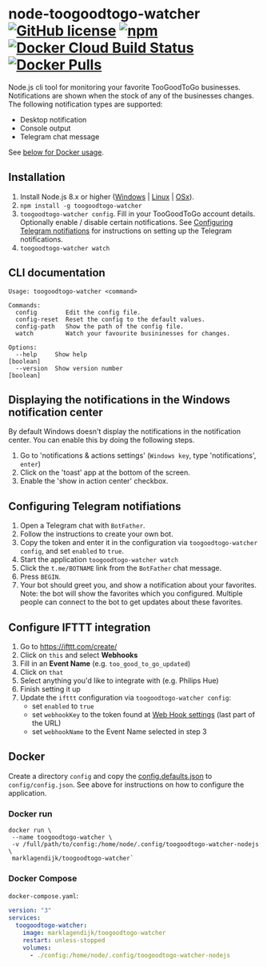 # node-toogoodtogo-watcher [![GitHub license](https://img.shields.io/github/license/marklagendijk/node-toogoodtogo-watcher)](https://github.com/marklagendijk/node-toogoodtogo-watcher/blob/master/LICENSE) [![npm](https://img.shields.io/npm/v/toogoodtogo-watcher)](https://www.npmjs.com/package/toogoodtogo-watcher) [![Docker Cloud Build Status](https://img.shields.io/docker/cloud/build/marklagendijk/toogoodtogo-watcher)](https://hub.docker.com/r/marklagendijk/toogoodtogo-watcher/builds) [![Docker Pulls](https://img.shields.io/docker/pulls/marklagendijk/toogoodtogo-watcher)](https://hub.docker.com/r/marklagendijk/toogoodtogo-watcher)
Node.js cli tool for monitoring your favorite TooGoodToGo businesses. Notifications are shown when the stock of any of the businesses changes. The following notification types are supported:
- Desktop notification
- Console output
- Telegram chat message

See [below for Docker usage](#docker).

## Installation
1. Install Node.js 8.x or higher ([Windows](https://nodejs.org/en/download/current/) | [Linux](https://github.com/nodesource/distributions#debinstall) | [OSx](https://nodejs.org/en/download/current/)).
2. `npm install -g toogoodtogo-watcher`
3. `toogoodtogo-watcher config`. Fill in your TooGoodToGo account details. Optionally enable / disable certain notifications. See [Configuring Telegram notifiations](#configuring-telegram-notifiations) for instructions on setting up the Telegram notifications.
4. `toogoodtogo-watcher watch`

## CLI documentation
```
Usage: toogoodtogo-watcher <command>

Commands:
  config        Edit the config file.
  config-reset  Reset the config to the default values.
  config-path   Show the path of the config file.
  watch         Watch your favourite busininesses for changes.

Options:
  --help     Show help                                                 [boolean]
  --version  Show version number                                       [boolean]
```

## Displaying the notifications in the Windows notification center
By default Windows doesn't display the notifications in the notification center. You can enable this by doing the following steps.

1. Go to 'notifications & actions settings' (`Windows key`, type 'notifications', `enter`)
2. Click on the 'toast' app at the bottom of the screen.
3. Enable the 'show in action center' checkbox.

## Configuring Telegram notifiations
1. Open a Telegram chat with `BotFather`.
2. Follow the instructions to create your own bot.
3. Copy the token and enter it in the configuration via `toogoodtogo-watcher config`, and set `enabled` to `true`.
4. Start the application `toogoodtogo-watcher watch`
5. Click the `t.me/BOTNAME` link from the `BotFather` chat message.
6. Press `BEGIN`.
7. Your bot should greet you, and show a notification about your favorites. Note: the bot will show the favorites which you configured. Multiple people can connect to the bot to get updates about these favorites.

## Configure IFTTT integration
1. Go to https://ifttt.com/create/
2. Click on `this` and select **Webhooks**
3. Fill in an **Event Name** (e.g. `too_good_to_go_updated`)
4. Click on `that` 
5. Select anything you'd like to integrate with (e.g. Philips Hue)
6. Finish setting it up 
7. Update the `ifttt` configuration via `toogoodtogo-watcher config`:
    - set `enabled` to `true`
    - set `webhookKey` to the token found at [Web Hook settings](https://ifttt.com/services/maker_webhooks/settings) (last part of the URL)
    - set `webhookName` to the Event Name selected in step 3

## Docker
Create a directory `config` and copy the [config.defaults.json](https://github.com/marklagendijk/node-toogoodtogo-watcher/blob/master/config.defaults.json) to `config/config.json`. 
See above for instructions on how to configure the application.

### Docker run
```
docker run \
 --name toogoodtogo-watcher \
 -v /full/path/to/config:/home/node/.config/toogoodtogo-watcher-nodejs \
 marklagendijk/toogoodtogo-watcher`
```

### Docker Compose

`docker-compose.yaml`:
```yaml
version: "3"
services:
  toogoodtogo-watcher:
    image: marklagendijk/toogoodtogo-watcher
    restart: unless-stopped
    volumes:
      - ./config:/home/node/.config/toogoodtogo-watcher-nodejs
```


